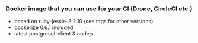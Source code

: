 ### Docker image that you can use for your CI (Drone, CircleCI etc.)

- based on ruby-jessie-2.2.10 (see tags for other versions)
- dockerize 0.6.1 included
- latest postgresql-client & nodejs
